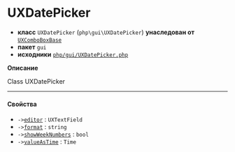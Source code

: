 # UXDatePicker

- **класс** `UXDatePicker` (`php\gui\UXDatePicker`) **унаследован от** [`UXComboBoxBase`](https://github.com/jphp-compiler/jphp/blob/master/exts/jphp-gui-ext/api-docs/classes/php/gui/UXComboBoxBase.ru.md)
- **пакет** `gui`
- **исходники** [`php/gui/UXDatePicker.php`](./src/main/resources/JPHP-INF/sdk/php/gui/UXDatePicker.php)

**Описание**

Class UXDatePicker

---

#### Свойства

- `->`[`editor`](#prop-editor) : `UXTextField`
- `->`[`format`](#prop-format) : `string`
- `->`[`showWeekNumbers`](#prop-showweeknumbers) : `bool`
- `->`[`valueAsTime`](#prop-valueastime) : `Time`